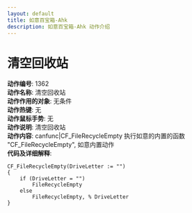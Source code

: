 ```yaml
---
layout: default
title: 如意百宝箱-Ahk
description: 如意百宝箱-Ahk 动作介绍
---
```

<link rel="stylesheet" href="../actions/css/atom-one-light.min.css">
<script src="../actions/js/highlight.min.js"></script>
<script>hljs.highlightAll();</script>

# [](#header-2) 清空回收站
**动作编号**: 1362  
**动作名称**: 清空回收站  
**动作作用的对象**: 无条件  
**动作热键**: 无  
**动作鼠标手势**: 无  
**动作说明**: 清空回收站  
**动作内容**: canfunc|CF_FileRecycleEmpty 
执行如意的内置的函数 "CF_FileRecycleEmpty", 如意内置动作  
**代码及详细解释**:  
```Autohotkey
CF_FileRecycleEmpty(DriveLetter := "")
{
	if (DriveLetter = "")
		FileRecycleEmpty
	else
		FileRecycleEmpty, % DriveLetter
}
```